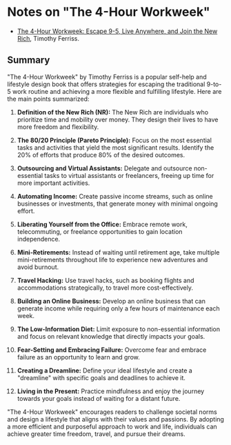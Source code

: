 # Notes on "The 4-Hour Workweek"

* [The 4-Hour Workweek: Escape 9-5, Live Anywhere, and Join the New Rich](https://amzn.to/47ifFl1), Timothy Ferriss.

## Summary

"The 4-Hour Workweek" by Timothy Ferriss is a popular self-help and lifestyle design book that offers strategies for escaping the traditional 9-to-5 work routine and achieving a more flexible and fulfilling lifestyle. Here are the main points summarized:

1. **Definition of the New Rich (NR):** The New Rich are individuals who prioritize time and mobility over money. They design their lives to have more freedom and flexibility.

2. **The 80/20 Principle (Pareto Principle):** Focus on the most essential tasks and activities that yield the most significant results. Identify the 20% of efforts that produce 80% of the desired outcomes.

3. **Outsourcing and Virtual Assistants:** Delegate and outsource non-essential tasks to virtual assistants or freelancers, freeing up time for more important activities.

4. **Automating Income:** Create passive income streams, such as online businesses or investments, that generate money with minimal ongoing effort.

5. **Liberating Yourself from the Office:** Embrace remote work, telecommuting, or freelance opportunities to gain location independence.

6. **Mini-Retirements:** Instead of waiting until retirement age, take multiple mini-retirements throughout life to experience new adventures and avoid burnout.

7. **Travel Hacking:** Use travel hacks, such as booking flights and accommodations strategically, to travel more cost-effectively.

8. **Building an Online Business:** Develop an online business that can generate income while requiring only a few hours of maintenance each week.

9. **The Low-Information Diet:** Limit exposure to non-essential information and focus on relevant knowledge that directly impacts your goals.

10. **Fear-Setting and Embracing Failure:** Overcome fear and embrace failure as an opportunity to learn and grow.

11. **Creating a Dreamline:** Define your ideal lifestyle and create a "dreamline" with specific goals and deadlines to achieve it.

12. **Living in the Present:** Practice mindfulness and enjoy the journey towards your goals instead of waiting for a distant future.

"The 4-Hour Workweek" encourages readers to challenge societal norms and design a lifestyle that aligns with their values and passions. By adopting a more efficient and purposeful approach to work and life, individuals can achieve greater time freedom, travel, and pursue their dreams.

